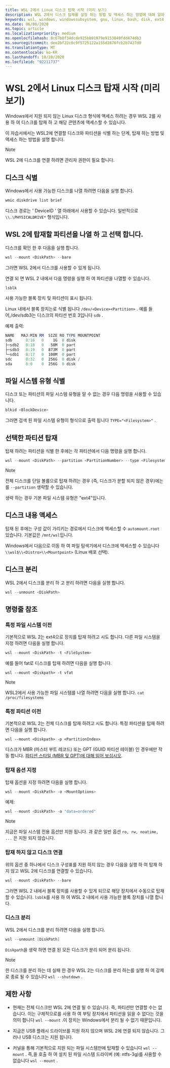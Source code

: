 ```yaml
---
title: WSL 2에서 Linux 디스크 탑재 시작 (미리 보기)
description: WSL 2에서 디스크 탑재를 설정 하는 방법 및 액세스 하는 방법에 대해 알아봅니다.
keywords: wsl, windows, windowssubsystem, gnu, linux, bash, disk, ext4, filesystem, mount
ms.date: 06/08/2020
ms.topic: article
ms.localizationpriority: medium
ms.openlocfilehash: 8c67b0f34dcde925bb91979e9153049fdd474db3
ms.sourcegitcommit: dee2bf22c0c9f5725122a155d2876fcb2b7427d0
ms.translationtype: MT
ms.contentlocale: ko-KR
ms.lasthandoff: 10/20/2020
ms.locfileid: "92211737"
---
```

# <a name="get-started-mounting-a-linux-disk-in-wsl-2-preview"></a>WSL 2에서 Linux 디스크 탑재 시작 (미리 보기)

Windows에서 지원 되지 않는 Linux 디스크 형식에 액세스 하려는 경우 WSL 2를 사용 하 여 디스크를 탑재 하 고 해당 콘텐츠에 액세스할 수 있습니다.

이 자습서에서는 WSL2에 연결할 디스크와 파티션을 식별 하는 단계, 탑재 하는 방법 및 액세스 하는 방법을 설명 합니다.

> [!NOTE]
> WSL 2에 디스크를 연결 하려면 관리자 권한이 필요 합니다.

## <a name="identify-the-disk"></a>디스크 식별

Windows에서 사용 가능한 디스크를 나열 하려면 다음을 실행 합니다.

```powershell
wmic diskdrive list brief
```

디스크 경로는 ' DeviceID ' 열 아래에서 사용할 수 있습니다. 일반적으로 `\\.\PHYSICALDRIVE*` 형식입니다.

## <a name="list-and-select-the-partitions-to-mount-in-wsl-2"></a>WSL 2에 탑재할 파티션을 나열 하 고 선택 합니다.

디스크를 확인 한 후 다음을 실행 합니다.

```powershell
wsl --mount <DiskPath> --bare
```

그러면 WSL 2에서 디스크를 사용할 수 있게 됩니다.

연결 되 면 WSL 2 내에서 다음 명령을 실행 하 여 파티션을 나열할 수 있습니다.

```powershell
lsblk
```

사용 가능한 블록 장치 및 파티션이 표시 됩니다.

Linux 내에서 블록 장치는로 식별 됩니다  `/dev/<Device><Partition>` . 예를 들어,/dev/sdb3는 디스크의 파티션 번호 3입니다 `sdb` .

예제 출력:

```powershell
NAME   MAJ:MIN RM  SIZE RO TYPE MOUNTPOINT
sdb      8:16   0    1G  0 disk
├─sdb2   8:18   0   50M  0 part
├─sdb3   8:19   0  873M  0 part
└─sdb1   8:17   0  100M  0 part
sdc      8:32   0  256G  0 disk /
sda      8:0    0  256G  0 disk
```

## <a name="identifying-the-filesystem-type"></a>파일 시스템 유형 식별

디스크 또는 파티션의 파일 시스템 유형을 알 수 없는 경우 다음 명령을 사용할 수 있습니다.

```powershell
blkid <BlockDevice>
```

그러면 검색 된 파일 시스템 유형이 형식으로 출력 됩니다 `TYPE="<Filesystem>"` .

## <a name="mount-the-selected-partitions"></a>선택한 파티션 탑재

탑재 하려는 파티션을 식별 한 후에는 각 파티션에서 다음 명령을 실행 합니다. 

```powershell
wsl --mount <DiskPath> --partition <PartitionNumber> --type <Filesystem>
```

> [!NOTE]
> 전체 디스크를 단일 볼륨으로 탑재 하려는 경우 (즉, 디스크가 분할 되지 않은 경우)에는를 `--partition` 생략할 수 있습니다.
> 
> 생략 하는 경우 기본 파일 시스템 유형은 "ext4"입니다.

## <a name="access-the-disk-content"></a>디스크 내용 액세스

탑재 된 후에는 구성 값이 가리키는 경로에서 디스크에 액세스할 수 `automount.root` 있습니다. 기본값은 `/mnt/wsl`입니다.

Windows에서 다음으로 이동 하 여 파일 탐색기에서 디스크에 액세스할 수 있습니다 `\\wsl$\\<Distro>\\<Mountpoint>` (Linux 배포 선택).

## <a name="unmount-the-disk"></a>디스크 분리

WSL 2에서 디스크를 분리 하 고 분리 하려면 다음을 실행 합니다.

```powershell
wsl --unmount <DiskPath>
```

## <a name="command-line-reference"></a>명령줄 참조

### <a name="mouting-a-specific-filesystem"></a>특정 파일 시스템 이전

기본적으로 WSL 2는 ext4으로 장치를 탑재 하려고 시도 합니다. 다른 파일 시스템을 지정 하려면 다음을 실행 합니다.

```powershell
wsl --mount <DiskPath> -t <FileSystem>
```

예를 들어 fat로 디스크를 탑재 하려면 다음을 실행 합니다.

```
wsl --mount <Diskpath> -t vfat
```

> [!NOTE]
> WSL2에서 사용 가능한 파일 시스템를 나열 하려면 다음을 실행 합니다. `cat /proc/filesystems`

### <a name="mouting-a-specific-partition"></a>특정 파티션 이전

기본적으로 WSL 2는 전체 디스크를 탑재 하려고 시도 합니다. 특정 파티션을 탑재 하려면 다음을 실행 합니다.

```
wsl --mount <Diskpath> -p <PartitionIndex>
```

디스크가 MBR (마스터 부트 레코드) 또는 GPT (GUID 파티션 테이블) 인 경우에만 작동 합니다. [파티션 스타일 (MBR 및 GPT)에 대해 읽어 보십시오](/windows-server/storage/disk-management/initialize-new-disks#about-partition-styles---gpt-and-mbr).

### <a name="specifying-mount-options"></a>탑재 옵션 지정

탑재 옵션을 지정 하려면 다음을 실행 합니다.

```powershell
wsl --mount <DiskPath> -o <MountOptions>
```

예제:

```powershell
wsl --mount <DiskPath> -o "data=ordered"
```

> [!NOTE]
> 지금은 파일 시스템 전용 옵션만 지원 됩니다. 과 같은 일반 옵션 `ro, rw, noatime, ...` 은 지원 되지 않습니다.

### <a name="attaching-the-disk-without-mounting-it"></a>탑재 하지 않고 디스크 연결

위의 옵션 중 하나에서 디스크 구성표를 지원 하지 않는 경우 다음을 실행 하 여 탑재 하지 않고 WSL 2에 디스크를 연결할 수 있습니다.

```powershell
wsl --mount <DiskPath> --bare
```

그러면 WSL 2 내에서 블록 장치를 사용할 수 있게 되므로 해당 장치에서 수동으로 탑재할 수 있습니다. `lsblk`를 사용 하 여 WSL 2 내에서 사용 가능한 블록 장치를 나열 합니다.

### <a name="detaching-a-disk"></a>디스크 분리

WSL 2에서 디스크를 분리 하려면 다음을 실행 합니다.

```powershell
wsl --unmount [DiskPath]
```

`Diskpath`을 생략 하면 연결 된 모든 디스크가 분리 되어 분리 됩니다.

> [!NOTE]
> 한 디스크를 분리 하는 데 실패 한 경우 WSL 2는 디스크를 분리 하는를 실행 하 여 강제로 종료 될 수 있습니다 `wsl --shutdown` .

## <a name="limitations"></a>제한 사항

- 현재는 전체 디스크만 WSL 2에 연결 될 수 있습니다. 즉, 파티션만 연결할 수는 없습니다. 이는 구체적으로를 사용 하 여 부팅 장치에서 파티션을 읽을 수 없다는 것을 의미 합니다 `wsl --mount` .이 장치는 Windows에서 분리 될 수 없기 때문입니다.

- 지금은 USB 플래시 드라이브를 지원 하지 않으며 WSL 2에 연결 되지 않습니다. 그러나 USB 디스크는 지원 됩니다.

- 커널을 통해 기본적으로 지원 되는 파일 시스템만에 탑재할 수 있습니다 `wsl --mount` . 즉,을 호출 하 여 설치 된 파일 시스템 드라이버 (예: ntfs-3g)를 사용할 수 없습니다 `wsl --mount` .
